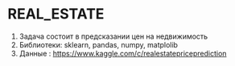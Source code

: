 # REAL_ESTATE
1. Задача состоит в предсказании цен на недвижимость
2. Библиотеки: sklearn, pandas, numpy, matplolib
3. Данные : https://www.kaggle.com/c/realestatepriceprediction
